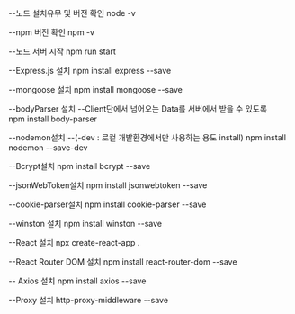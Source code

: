 --노드 설치유무 및 버전 확인
node -v

--npm 버전 확인
npm -v

--노드 서버 시작
npm run start

--Express.js 설치
npm install express --save

--mongoose 설치
npm install mongoose --save

--bodyParser 설치
--Client단에서 넘어오는 Data를 서버에서 받을 수 있도록  
npm install body-parser

--nodemon설치 
--(-dev : 로컬 개발환경에서만 사용하는 용도 install)
npm install nodemon --save-dev

--Bcrypt설치
npm install bcrypt --save

--jsonWebToken설치
npm install jsonwebtoken --save

--cookie-parser설치
npm install cookie-parser --save

--winston 설치
npm install winston --save

--React 설치
npx create-react-app .

--React Router DOM 설치
npm install react-router-dom --save

-- Axios 설치
npm install axios --save

--Proxy 설치
http-proxy-middleware --save
